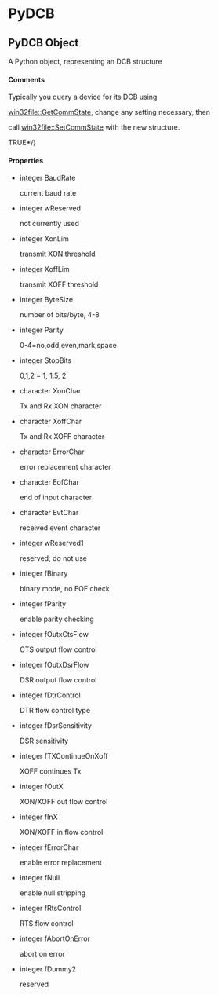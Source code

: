 # PyDCB


## PyDCB Object

A Python object, representing an DCB structure

#### Comments

Typically you query a device for its DCB using 

[win32file::GetCommState](win32file.md#win32filegetcommstate), change any setting necessary, then 

call [win32file::SetCommState](win32file.md#win32filesetcommstate) with the new structure\. 

TRUE\*/\)

#### Properties

  - integer BaudRate

    current baud rate

  - integer wReserved

    not currently used

  - integer XonLim

    transmit XON threshold

  - integer XoffLim

    transmit XOFF threshold

  - integer ByteSize

    number of bits/byte, 4-8

  - integer Parity

    0-4=no,odd,even,mark,space

  - integer StopBits

    0,1,2 = 1, 1\.5, 2

  - character XonChar

    Tx and Rx XON character

  - character XoffChar

    Tx and Rx XOFF character

  - character ErrorChar

    error replacement character

  - character EofChar

    end of input character

  - character EvtChar

    received event character

  - integer wReserved1

    reserved; do not use

  - integer fBinary

    binary mode, no EOF check

  - integer fParity

    enable parity checking

  - integer fOutxCtsFlow

    CTS output flow control

  - integer fOutxDsrFlow

    DSR output flow control

  - integer fDtrControl

    DTR flow control type

  - integer fDsrSensitivity

    DSR sensitivity

  - integer fTXContinueOnXoff

    XOFF continues Tx

  - integer fOutX

    XON/XOFF out flow control

  - integer fInX

    XON/XOFF in flow control

  - integer fErrorChar

    enable error replacement

  - integer fNull

    enable null stripping

  - integer fRtsControl

    RTS flow control

  - integer fAbortOnError

    abort on error

  - integer fDummy2

    reserved
